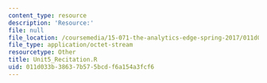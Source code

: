 ```yaml
---
content_type: resource
description: 'Resource:'
file: null
file_location: /coursemedia/15-071-the-analytics-edge-spring-2017/011d033b38637b575bcdf6a154a3fcf6_Unit5_Recitation.R
file_type: application/octet-stream
resourcetype: Other
title: Unit5_Recitation.R
uid: 011d033b-3863-7b57-5bcd-f6a154a3fcf6
---
```

